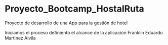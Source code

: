 # Proyecto_Bootcamp_HostalRuta
Proyecto de desarrollo de una App para la gestión de hotel

Iniciamos el proceso definiento el alcance de la aplicación 
Franklin Eduardo Martinez Aivila